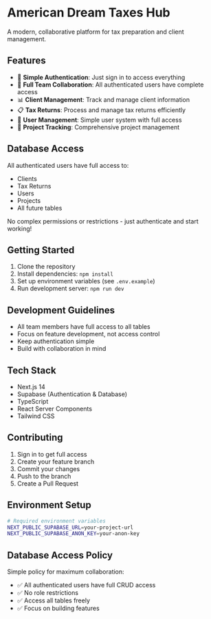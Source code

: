 # American Dream Taxes Hub

A modern, collaborative platform for tax preparation and client management.

## Features

- 🔐 **Simple Authentication**: Just sign in to access everything
- 🤝 **Full Team Collaboration**: All authenticated users have complete access
- 📊 **Client Management**: Track and manage client information
- 📋 **Tax Returns**: Process and manage tax returns efficiently
- 👥 **User Management**: Simple user system with full access
- 📁 **Project Tracking**: Comprehensive project management

## Database Access

All authenticated users have full access to:

- Clients
- Tax Returns
- Users
- Projects
- All future tables

No complex permissions or restrictions - just authenticate and start working!

## Getting Started

1. Clone the repository
2. Install dependencies: `npm install`
3. Set up environment variables (see `.env.example`)
4. Run development server: `npm run dev`

## Development Guidelines

- All team members have full access to all tables
- Focus on feature development, not access control
- Keep authentication simple
- Build with collaboration in mind

## Tech Stack

- Next.js 14
- Supabase (Authentication & Database)
- TypeScript
- React Server Components
- Tailwind CSS

## Contributing

1. Sign in to get full access
2. Create your feature branch
3. Commit your changes
4. Push to the branch
5. Create a Pull Request

## Environment Setup

```bash
# Required environment variables
NEXT_PUBLIC_SUPABASE_URL=your-project-url
NEXT_PUBLIC_SUPABASE_ANON_KEY=your-anon-key
```

## Database Access Policy

Simple policy for maximum collaboration:

- ✅ All authenticated users have full CRUD access
- ✅ No role restrictions
- ✅ Access all tables freely
- ✅ Focus on building features
